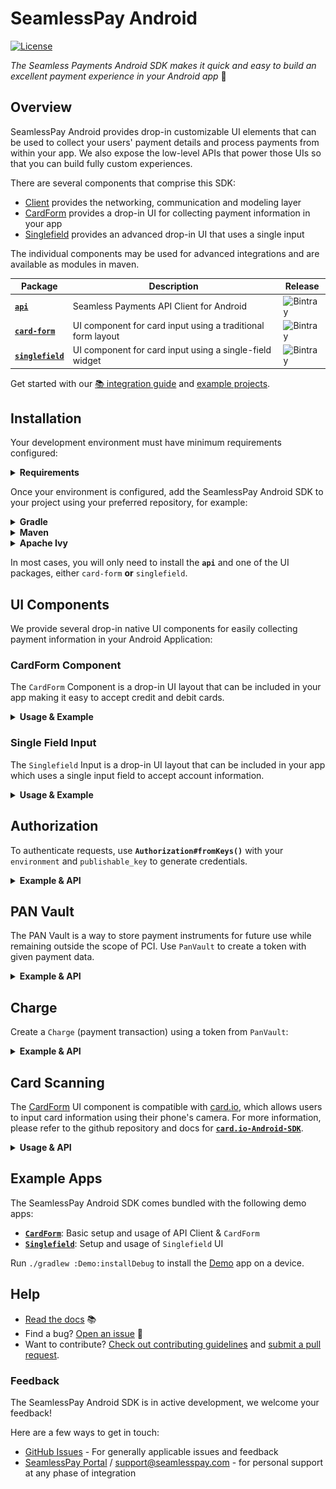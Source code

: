 <!-- [<img width="250" height="119" src="https://raw.githubusercontent.com/seamlesspay/seamlesspay-android/master/assets/stripe_logo_slate_small.png"/>](https://seamlesspay.com/docs/mobile/android) -->

# SeamlessPay Android

[![License](https://img.shields.io/github/license/seamlesspay/seamlesspay-android)](https://github.com/seamlesspay/seamlesspay-android/blob/master/LICENSE)

_The Seamless Payments Android SDK makes it quick and easy to build an excellent
payment experience in your Android app_ :robot:

## Overview

SeamlessPay Android provides drop-in customizable UI elements that can be used
to collect your users' payment details and process payments from within your
app. We also expose the low-level APIs that power those UIs so that you can
build fully custom experiences.

There are several components that comprise this SDK:

- [Client](Client) provides the networking, communication and modeling layer
- [CardForm](CardForm) provides a drop-in UI for collecting payment information in your app
- [Singlefield](Singlefield) provides an advanced drop-in UI that uses a single input

The individual components may be used for advanced integrations
and are available as modules in maven.

| Package                                                                 | Description                                                 | Release                                                                                                     |
| ----------------------------------------------------------------------- | ----------------------------------------------------------- | ----------------------------------------------------------------------------------------------------------- |
| [**`api`**](https://bintray.com/seamless-ops/maven/api)                 | Seamless Payments API Client for Android                    | ![Bintray](https://img.shields.io/bintray/v/seamlesspay/maven/api?logo=android&color=3DDC84)                |
| [**`card-form`**](https://bintray.com/seamless-ops/maven/card-form)     | UI component for card input using a traditional form layout | ![Bintray](https://img.shields.io/bintray/v/seamlesspay/maven/card-form?logo=android-studio&color=3DDC84)   |
| [**`singlefield`**](https://bintray.com/seamless-ops/maven/singlefield) | UI component for card input using a single-field widget     | ![Bintray](https://img.shields.io/bintray/v/seamlesspay/maven/singlefield?logo=android-studio&color=3DDC84) |

Get started with our [📚 integration guide](https://docs.seamlesspay.com/#tag/SeamlessPayCoreFrameworkAndroid) and [example projects](#examples).

## Installation

Your development environment must have minimum requirements configured:

<details><summary><strong>Requirements</strong></summary><p>

- [Java 8](https://www.oracle.com/technetwork/java/javase/overview/java8-2100321.html) is installed and available in your `PATH`
- [Android Studio](https://developer.android.com/studio/)
- [Gradle](https://gradle.org/releases/) 5.4.1+
- [Android SDK](https://developer.android.com/studio/releases/sdk-tools) >= 21 -
  If you do not have the Android SDK installed, run `./gradlew build`
  3 times to download the Android SDK and install all required tools
  as well as set your `local.properties` file (we use
  [sdk-manager-plugin](https://github.com/JakeWharton/sdk-manager-plugin) to do this automatically).

Note: If you do have the Android SDK installed, add a `local.properties`
file to the top level directory with `sdk.dir=/path/to/your/sdk/.android-sdk`

</p></details>

Once your environment is configured, add the SeamlessPay Android SDK
to your project using your preferred repository, for example:

<details><summary><strong>Gradle</strong></summary><p>

Add the required dependencies to your project's **`build.gradle`**:

```groovy
dependencies {
  /* API Client */
  implementation 'com.seamlesspay.api:Client:[VERSION]'

  /* Card Form UI */
  implementation 'com.seamlesspay.sdk:CardForm:[VERSION]'

  /* Single Field UI */
  implementation 'com.seamlesspay.ui:Singlefield:[VERSION]'
}
```

_Note: Be sure to replace **`[VERSION]`** with the correct semantic
version of package._

</p></details>

<details><summary><strong>Maven</strong></summary><p>

Add the required dependencies to your project's **`pom.xml`**:

```xml
<!-- API Client -->
<dependency>
	<groupId>com.seamlesspay.api</groupId>
	<artifactId>Client</artifactId>
	<version>[VERSION]</version>
	<type>pom</type>
</dependency>

<!-- Card Form UI -->
<dependency>
	<groupId>com.seamlesspay.sdk</groupId>
	<artifactId>CardForm</artifactId>
	<version>[VERSION]</version>
	<type>pom</type>
</dependency>

<!-- Single Field UI -->
<dependency>
	<groupId>com.seamlesspay.ui</groupId>
	<artifactId>Singlefield</artifactId>
	<version>[VERSION]</version>
	<type>pom</type>
</dependency>
```

_Note: Be sure to replace **`[VERSION]`** with the correct
semantic version of package._

</p></details>

<details><summary><strong>Apache Ivy</strong></summary><p>

Add the required dependencies to your project's **`ivy.xml`**:

```xml
<!-- API Client -->
<dependency org="com.seamlesspay.api" name="Client" rev="[VERSION]">
	<artifact name="Client" ext="pom"></artifact>
</dependency>

<!-- Card Form UI -->
<dependency org="com.seamlesspay.sdk" name="CardForm" rev="[VERSION]">
	<artifact name="CardForm" ext="pom"></artifact>
</dependency>

<!-- Single Field UI -->
<dependency org="com.seamlesspay.ui" name="Singlefield" rev="[VERSION]">
	<artifact name="Singlefield" ext="pom"></artifact>
</dependency>
```

_Note: Be sure to replace **`[VERSION]`** with the correct
semantic version of package._

</p></details>

In most cases, you will only need to install the **`api`** and one of the
UI packages, either `card-form` **or** `singlefield`.<br/>

## UI Components

We provide several drop-in native UI components for easily collecting
payment information in your Android Application:

### CardForm Component

The `CardForm` Component is a drop-in UI layout that can be included in your
app making it easy to accept credit and debit cards.

<details><summary><strong>Usage & Example</strong></summary><p>

<img align="right" width="20%" src="/files/cardform.png"/>

`CardForm` is a `LinearLayout` widget that you can easily add to your app:

```xml
<com.seamlesspay.cardform.view.CardForm
  android:id="@+id/card_form"
  android:layout_width="match_parent"
  android:layout_height="match_parent" />
```

To initialize the view and change which fields are required for the user to
enter, use the required field methods
and **`CardForm#setup(AppCompatActivity activity)`**:

```java
CardForm cardForm = (CardForm) findViewById(R.id.card_form);
cardForm.cardRequired(true)
  .expirationRequired(true)
  .cvvRequired(true)
  .postalCodeRequired(true)
  .mobileNumberRequired(false)
  .actionLabel(getString(R.string.purchase))
  .setup(activity);
```

#### CardForm API

The `CardForm` instance exposes several helper methods:

- **`isValid()`**: Checks if `CardForm` input is valid
- **`validate()`**: Validates each required field, shows validation errors
- **`setCardNumberError(String)`**: Sets a custom error messages on given field

Additionally `CardForm` has 4 available event listeners:

- **`setOnCardFormValidListener`**: CardForm validation has changed state
- **`setOnCardFormSubmitListener`**: Called when CardForm should be submitted
- **`setOnFormFieldFocusedListener`**: A field in the form was focused
- **`setOnCardTypeChangedListener`**: The `CardType` has changed

### CardForm Demo

Start with the provided **[`Demo`](Demo)**
App for an example of basic setup and usage of CardForm.

</p></details>

### Single Field Input

The `Singlefield` Input is a drop-in UI layout that can be included in your app
which uses a single input field to accept account information.

<details><summary><strong>Usage & Example</strong></summary><p>

<img align="right" width="20%" src="/files/singlefield.gif"/>

```xml
<?xml version="1.0" encoding="utf-8"?>
<androidx.constraintlayout.widget.ConstraintLayout
  xmlns:android="http://schemas.android.com/apk/res/android"
  xmlns:tools="http://schemas.android.com/tools"
  xmlns:app="http://schemas.android.com/apk/res-auto"
  android:layout_width="match_parent"
  android:layout_height="match_parent"
  app:layout_behavior="@string/appbar_scrolling_view_behavior"
  tools:showIn="@layout/activity_checkout"
  tools:context=".CardActivity">

  <!--  ...  -->

  <com.seamlesspay.ui.view.CardInputWidget
    android:id="@+id/cardInputWidget"
    android:layout_width="match_parent"
    android:layout_height="wrap_content"
    android:layout_marginLeft="20dp"
    android:layout_marginRight="20dp"/>

  <Button
    android:text="Pay"
    android:layout_width="wrap_content"
    android:layout_height="wrap_content"
    android:id="@+id/payButton"
    android:layout_marginTop="20dp"
    app:layout_constraintTop_toBottomOf="@+id/cardInputWidget"
    app:layout_constraintStart_toStartOf="@+id/cardInputWidget"
    app:layout_constraintEnd_toEndOf="@+id/cardInputWidget"/>

  <!--  ...  -->

</androidx.constraintlayout.widget.ConstraintLayout>
```

To access the values in the form, use provided getters for each field:

```java
@Override
protected void onCreate(Bundle savedInstanceState) {
  super.onCreate(savedInstanceState);

  setContentView(R.layout.activity_main);

  Button payButton = findViewById(R.id.payButton);

  mCardInputWidget = (CardInputWidget) findViewById(R.id.cardInputWidget);
  mCardInputWidget.configureForUs();

  payButton.setOnClickListener(new View.OnClickListener() {
    public void onClick(View v) {
      // Executes on main thread after user presses button
      mCardInputWidget.clearFocus();

      CardBuilder cardBuilder = new CardBuilder()
        .accountNumber(mCardInputWidget.getCardNumber())
        .expirationMonth(mCardInputWidget.getExpirationMonth())
        .expirationYear(mCardInputWidget.getExpirationYear())
        .setTxnType(CardBuilder.Keys.CREDIT_CARD_TYPE)
        .billingZip(mCardInputWidget.getPostalCode())
        .cvv(mCardInputWidget.getCvv())
        .verification(true);

      PanVault.tokenize(mSeamlesspayFragment, cardBuilder);
    }
  });

  // ...
```

### Singlefield Demo

Start with the provided demo **[`DemoSinglefield`](DemoSingleField)** App
for a working example with basic setup and usage.

</p></details>

## Authorization

To authenticate requests, use **`Authorization#fromKeys()`** with your
`environment` and `publishable_key` to generate credentials.

<details><summary><strong>Example & API</strong></summary><p>

### Example

```java
import com.seamlesspay.api.SeamlesspayFragment;
import com.seamlesspay.api.Authorization;

public class CardActivity { // ...

  Authorization authorization = Authorization.fromKeys(
    "sandbox",                        // environment
    "pk_XXXXXXXXXXXXXXXXXXXXXXXXXX"   // publishable_key
  );

  mSeamlesspayFragment = SeamlesspayFragment.newInstance(this, authorization);
```

### API

- **`fromKeys(environment, publishable_key)`**: Creates authorization
  credentials

</p></details>

## PAN Vault

The PAN Vault is a way to store payment instruments for future use
while remaining outside the scope of PCI. Use `PanVault` to
create a token with given payment data.

<details><summary><strong>Example & API</strong></summary><p>

### Example

```java
CardBuilder cardBuilder = new CardBuilder()
  .accountNumber(mCardForm.getCardNumber())
  .expirationMonth(mCardForm.getExpirationMonth())
  .expirationYear(mCardForm.getExpirationYear())
  .setTxnType(CardBuilder.Keys.CREDIT_CARD_TYPE)
  .billingZip(mCardForm.getPostalCode())
  .cvv(mCardForm.getCvv())
  .verification(true);

PanVault.tokenize(mSeamlesspayFragment, cardBuilder);
```

### API

- **`PanVault.tokenize(mSeamlesspayFragment, cardBuilder)`**: Creates a
  reusable token

Available listeners:

- **`PaymentMethodTokenCreatedListener`**: A `PaymentMethodToken` has
  been created

</p></details>

## Charge

Create a `Charge` (payment transaction) using a token from `PanVault`:

<details><summary><strong>Example & API</strong></summary><p>

### Example

```java
CardChargeBulder chargeBulder = new CardChargeBulder()
  .setAmount("1")
  .setCurrency(CardChargeBulder.Keys.CURRENCY_USD)
  .setCapture(true)
  .setToken(token.getToken())
  .setDescription("Demo Android Client Charge")
  .setCvv(mCardForm.getCvv());

Charge.create(mSeamlesspayFragment, chargeBulder);
```

### `Charge` API

- **`Charge.create(mSeamlesspayFragment, chargeBulder)`**: Creates a charge
  using provided data

Available listeners:

- **`BaseChargeTokenCreatedListener`**: A `chargeToken` was successfully created

</p></details>

## Card Scanning

The [CardForm](#card-input-form) UI component is compatible with
[card.io](https://github.com/card-io/card.io-Android-SDK), which
allows users to input card information using their phone's camera.
For more information, please refer to the github repository and
docs for **[`card.io-Android-SDK`](https://github.com/card-io/card.io-Android-SDK)**.

<details><summary><strong>Usage & API</strong></summary><p>

### Usage

To use card.io, add the dependency to your `build.gradle`:

```groovy
dependencies {
  api 'io.card:android-sdk:[5.5.0,6.0.0]'
}
```

### `CardForm` API for card.io

- **`cardForm.isCardScanningAvailable()`**: Is `card.io` is available for use
- **`cardForm.scanCard(activity)`**: Initiates a card scan on device

</p></details>

## Example Apps

The SeamlessPay Android SDK comes bundled with the following demo apps:

- **[`CardForm`](Demo)**: Basic setup and usage of API Client & `CardForm`
- **[`Singlefield`](DemoSinglefield)**: Setup and usage of `Singlefield` UI

Run `./gradlew :Demo:installDebug` to install the [Demo](Demo) app on a device.

## Help

- [Read the docs](https://docs.seamlesspay.com/#tag/SeamlessPayCoreFrameworkAndroid) :books:
- Find a bug? [Open an issue](https://github.com/seamlesspay/seamlesspay_android/issues) :bug:
- Want to contribute? [Check out contributing guidelines](CONTRIBUTING.md) and [submit a pull request](https://help.github.com/articles/creating-a-pull-request).

### Feedback

The SeamlessPay Android SDK is in active development, we welcome your feedback!

Here are a few ways to get in touch:

- [GitHub Issues](https://github.com/seamlesspay/seamlesspay_android/issues) - For generally applicable issues and feedback
- [SeamlessPay Portal](https://portal.seamlesspay.com/) / [support@seamlesspay.com](mailto:support@seamlesspay.com) -
  for personal support at any phase of integration
